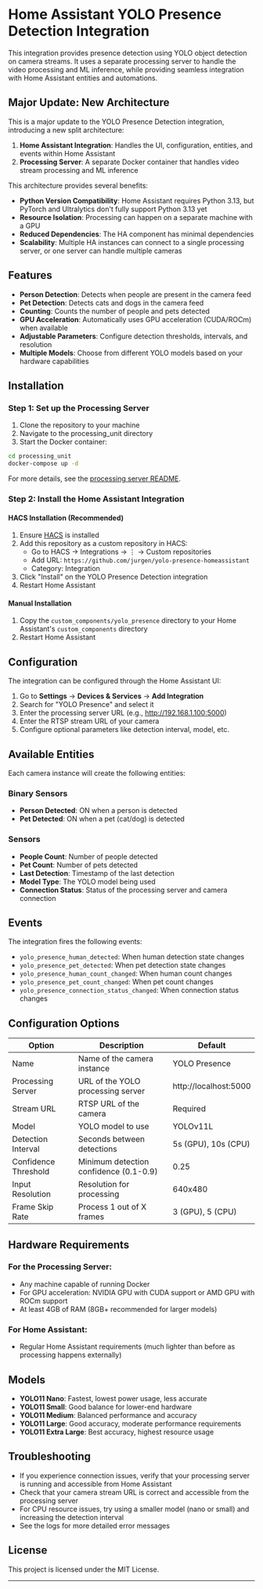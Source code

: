 # Home Assistant YOLO Presence Detection Integration

This integration provides presence detection using YOLO object detection on camera streams. It uses a separate processing server to handle the video processing and ML inference, while providing seamless integration with Home Assistant entities and automations.

## Major Update: New Architecture

This is a major update to the YOLO Presence Detection integration, introducing a new split architecture:

1. **Home Assistant Integration**: Handles the UI, configuration, entities, and events within Home Assistant
2. **Processing Server**: A separate Docker container that handles video stream processing and ML inference

This architecture provides several benefits:
- **Python Version Compatibility**: Home Assistant requires Python 3.13, but PyTorch and Ultralytics don't fully support Python 3.13 yet
- **Resource Isolation**: Processing can happen on a separate machine with a GPU
- **Reduced Dependencies**: The HA component has minimal dependencies
- **Scalability**: Multiple HA instances can connect to a single processing server, or one server can handle multiple cameras

## Features

- **Person Detection**: Detects when people are present in the camera feed
- **Pet Detection**: Detects cats and dogs in the camera feed
- **Counting**: Counts the number of people and pets detected
- **GPU Acceleration**: Automatically uses GPU acceleration (CUDA/ROCm) when available
- **Adjustable Parameters**: Configure detection thresholds, intervals, and resolution
- **Multiple Models**: Choose from different YOLO models based on your hardware capabilities

## Installation

### Step 1: Set up the Processing Server

1. Clone the repository to your machine
2. Navigate to the processing_unit directory
3. Start the Docker container:

```bash
cd processing_unit
docker-compose up -d
```

For more details, see the [processing server README](../../processing_unit/README.md).

### Step 2: Install the Home Assistant Integration

#### HACS Installation (Recommended)

1. Ensure [HACS](https://hacs.xyz/) is installed
2. Add this repository as a custom repository in HACS:
   - Go to HACS → Integrations → ⋮ → Custom repositories
   - Add URL: `https://github.com/jurgen/yolo-presence-homeassistant`
   - Category: Integration
3. Click "Install" on the YOLO Presence Detection integration
4. Restart Home Assistant

#### Manual Installation

1. Copy the `custom_components/yolo_presence` directory to your Home Assistant's `custom_components` directory
2. Restart Home Assistant

## Configuration

The integration can be configured through the Home Assistant UI:

1. Go to **Settings** → **Devices & Services** → **Add Integration**
2. Search for "YOLO Presence" and select it
3. Enter the processing server URL (e.g., http://192.168.1.100:5000)
4. Enter the RTSP stream URL of your camera
5. Configure optional parameters like detection interval, model, etc.

## Available Entities

Each camera instance will create the following entities:

### Binary Sensors
- **Person Detected**: ON when a person is detected
- **Pet Detected**: ON when a pet (cat/dog) is detected

### Sensors
- **People Count**: Number of people detected
- **Pet Count**: Number of pets detected
- **Last Detection**: Timestamp of the last detection
- **Model Type**: The YOLO model being used
- **Connection Status**: Status of the processing server and camera connection

## Events

The integration fires the following events:

- `yolo_presence_human_detected`: When human detection state changes
- `yolo_presence_pet_detected`: When pet detection state changes
- `yolo_presence_human_count_changed`: When human count changes
- `yolo_presence_pet_count_changed`: When pet count changes
- `yolo_presence_connection_status_changed`: When connection status changes

## Configuration Options

| Option | Description | Default |
|--------|-------------|---------|
| Name | Name of the camera instance | YOLO Presence |
| Processing Server | URL of the YOLO processing server | http://localhost:5000 |
| Stream URL | RTSP URL of the camera | Required |
| Model | YOLO model to use | YOLOv11L |
| Detection Interval | Seconds between detections | 5s (GPU), 10s (CPU) |
| Confidence Threshold | Minimum detection confidence (0.1-0.9) | 0.25 |
| Input Resolution | Resolution for processing | 640x480 |
| Frame Skip Rate | Process 1 out of X frames | 3 (GPU), 5 (CPU) |

## Hardware Requirements

### For the Processing Server:
- Any machine capable of running Docker
- For GPU acceleration: NVIDIA GPU with CUDA support or AMD GPU with ROCm support
- At least 4GB of RAM (8GB+ recommended for larger models)

### For Home Assistant:
- Regular Home Assistant requirements (much lighter than before as processing happens externally)

## Models

- **YOLO11 Nano**: Fastest, lowest power usage, less accurate
- **YOLO11 Small**: Good balance for lower-end hardware
- **YOLO11 Medium**: Balanced performance and accuracy
- **YOLO11 Large**: Good accuracy, moderate performance requirements
- **YOLO11 Extra Large**: Best accuracy, highest resource usage

## Troubleshooting

- If you experience connection issues, verify that your processing server is running and accessible from Home Assistant
- Check that your camera stream URL is correct and accessible from the processing server
- For CPU resource issues, try using a smaller model (nano or small) and increasing the detection interval
- See the logs for more detailed error messages

## License

This project is licensed under the MIT License.

---
